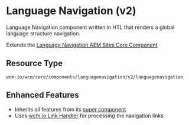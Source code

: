Language Navigation (v2)
====
Language Navigation component written in HTL that renders a global language structure navigation.

Extends the [Language Navigation AEM Sites Core Component][extends-component]

## Resource Type
```
wcm-io/wcm/core/components/languagenavigation/v2/languagenavigation
```

## Enhanced Features

* Inherits all features from its [super component][extends-component]
* Uses [wcm.io Link Handler][wcmio-handler-link] for processing the navigation links

[extends-component]: https://github.com/adobe/aem-core-wcm-components/tree/master/content/src/content/jcr_root/apps/core/wcm/components/languagenavigation/v2/languagenavigation
[wcmio-handler-link]: https://wcm.io/handler/link/
